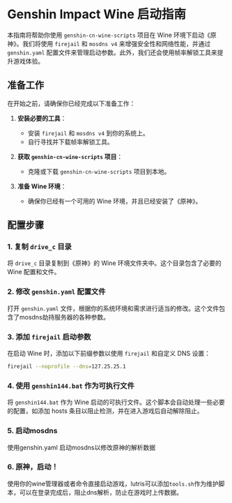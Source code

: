 # Genshin Impact Wine 启动指南

本指南将帮助你使用 `genshin-cn-wine-scripts` 项目在 Wine 环境下启动《原神》。我们将使用 `firejail` 和 `mosdns v4` 来增强安全性和网络性能，并通过 `genshin.yaml` 配置文件来管理启动参数。此外，我们还会使用帧率解锁工具来提升游戏体验。

## 准备工作

在开始之前，请确保你已经完成以下准备工作：

1. **安装必要的工具**：
   - 安装 `firejail` 和 `mosdns v4` 到你的系统上。
   - 自行寻找并下载帧率解锁工具。

2. **获取 `genshin-cn-wine-scripts` 项目**：
   - 克隆或下载 `genshin-cn-wine-scripts` 项目到本地。

3. **准备 Wine 环境**：
   - 确保你已经有一个可用的 Wine 环境，并且已经安装了《原神》。

## 配置步骤

### 1. 复制 `drive_c` 目录
将 `drive_c` 目录复制到《原神》的 Wine 环境文件夹中。这个目录包含了必要的 Wine 配置和文件。

### 2. 修改 `genshin.yaml` 配置文件
打开 `genshin.yaml` 文件，根据你的系统环境和需求进行适当的修改。这个文件包含了mosdns劫持服务器的各种参数。

### 3. 添加 `firejail` 启动参数
在启动 Wine 时，添加以下前缀参数以使用 `firejail` 和自定义 DNS 设置：

```bash
firejail --noprofile --dns=127.25.25.1
```

### 4. 使用 `genshin144.bat` 作为可执行文件
将 `genshin144.bat` 作为 Wine 启动的可执行文件。这个脚本会自动处理一些必要的配置，如添加 hosts 条目以阻止检测，并在进入游戏后自动解除阻止。

### 5. 启动mosdns
使用genshin.yaml 启动mosdns以修改原神的解析数据

### 6. 原神，启动！
使用你的wine管理器或者命令直接启动游戏，lutris可以添加`tools.sh`作为维护脚本，可以在登录完成后，阻止dns解析，防止在游戏时上传数据。